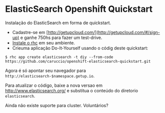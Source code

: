 # ElasticSearch Openshift Quickstart

Instalação do ElasticSearch em forma de quickstart.

- Cadastre-se em [http://getupcloud.com/](http://getupcloud.com/#/sign-up) e ganhe 750hs para fazer um test-drive.
- [Instale o rhc](https://getup.zendesk.com/entries/23056511) em seu ambiente.
- Crieuma aplicação Do-It-Yourself usando o códig deste quickstart: 

```
$ rhc app create elasticsearch -t diy --from-code https://github.com/caruccio/openshift-elasticsearch-quickstart.git
```

Agora é só apontar seu navegador para `http://elasticsearch-$namespace.getup.io`.


Para atualizar o código, baixe a nova versao em http://www.elasticsearch.org/ e substitua o conteúdo do diretorio `elasticsearch`.

Ainda não existe suporte para cluster. Voluntários?
